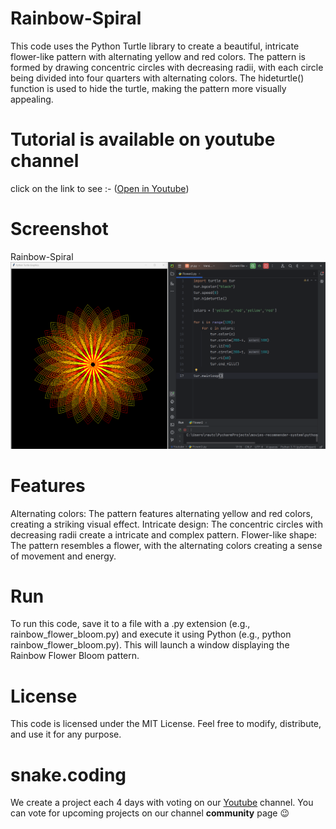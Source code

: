 # Rainbow-Spiral

This code uses the Python Turtle library to create a beautiful, intricate flower-like pattern with alternating yellow and red colors. The pattern is formed by drawing concentric circles with decreasing radii, with each circle being divided into four quarters with alternating colors. The hideturtle() function is used to hide the turtle, making the pattern more visually appealing.

# Tutorial is available on youtube channel 
click on the link to see :- ([Open in Youtube]())

# Screenshot

Rainbow-Spiral
![screenshot](RainbowFlowerBloom.png)



# Features
Alternating colors: The pattern features alternating yellow and red colors, creating a striking visual effect.
Intricate design: The concentric circles with decreasing radii create a intricate and complex pattern.
Flower-like shape: The pattern resembles a flower, with the alternating colors creating a sense of movement and energy.


# Run
To run this code, save it to a file with a .py extension (e.g., rainbow_flower_bloom.py) and execute it using Python (e.g., python rainbow_flower_bloom.py). This will launch a window displaying the Rainbow Flower Bloom pattern.

# License
This code is licensed under the MIT License. Feel free to modify, distribute, and use it for any purpose.

# snake.coding
We create a project each 4 days with voting on our <a href="https://youtube.com/@snakecoding_12" target="_blank">Youtube</a> channel.
You can vote for upcoming projects on our channel **community** page :wink:

